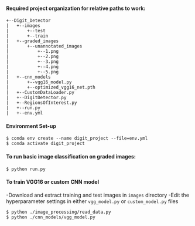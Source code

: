 
#### Required project organization for relative paths to work:
```
+--Digit_Detector
|   +--images
|       +--test
|       +--train
|   +--graded_images
|       +--unannotated_images
|           +--1.png
|           +--2.png
|           +--3.png
|           +--4.png
|           +--5.png
|   +--cnn_models
|       +--vgg16_model.py
|       +--optimized_vgg16_net.pth
|   +--CustomDataLoader.py
|   +--DigitDetector.py
|   +--RegionsOfInterest.py
|   +--run.py
|   +--env.yml
```

#### Environment Set-up
```
$ conda env create --name digit_project --file=env.yml
$ conda activate digit_project
```

#### To run basic image classification on graded images:
```
$ python run.py
```

#### To train VGG16 or custom CNN model
-Download and extract training and test images in `images` directory
-Edit the hyperparameter settings in either `vgg_model.py` or `custom_model.py` files
```
$ python ./image_processing/read_data.py
$ python ./cnn_models/vgg_model.py
```
